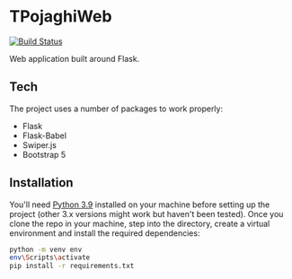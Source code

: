 # TPojaghiWeb
[![Build Status](https://travis-ci.org/joemccann/dillinger.svg?branch=master)](https://travis-ci.org/joemccann/dillinger)

Web application built around Flask.

## Tech

The project uses a number of packages to work properly:
- Flask
- Flask-Babel
- Swiper.js
- Bootstrap 5

## Installation

You'll need [Python 3.9](https://www.python.org/downloads/release/python-3913/) installed on your machine before setting up the project (other 3.x versions might work but haven't been tested).
Once you clone the repo in your machine, step into the directory, create a virtual environment and install the required dependencies:

```sh
python -m venv env
env\Scripts\activate
pip install -r requirements.txt
```